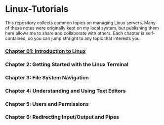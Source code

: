 # Linux-Tutorials
This repository collects common topics on managing Linux servers. Many of these notes were originally kept on my local system, but publishing them here allows me to share and collaborate with others.
Each chapter is self-contained, so you can jump straight to any topic that interests you.

### [Chapter 01: Introduction to Linux]()
### Chapter 2: Getting Started with the Linux Terminal
### Chapter 3: File System Navigation
### Chapter 4: Understanding and Using Text Editors
### Chapter 5: Users and Permissions
### Chapter 6: Redirecting Input/Output and Pipes

